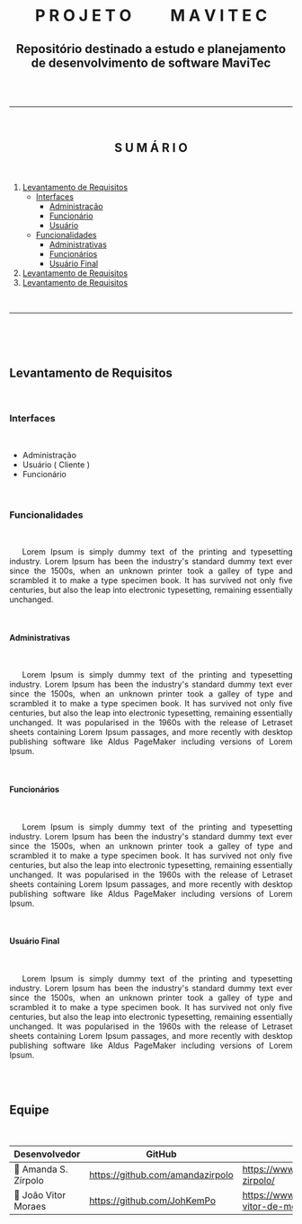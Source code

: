 <h1 align="center"> P R O J E T O &emsp;&emsp; M A V I T E C </h1>
<h2 align="center"> Repositório destinado a estudo e planejamento de desenvolvimento de software MaviTec </h2>

<br>
<br>

*******
<br>

<h2 align="center"> S U M Á R I O </h2>
<br>

1. [Levantamento de Requisitos](#LevantamentoDeRequisitos)
    * [Interfaces](#Interfaces)
        * [Administração](#)
        * [Funcionário](#)
        * [Usuário](#)
    * [Funcionalidades](#Funcinonalidades)
        * [Administrativas](#Administrativas)
        * [Funcionários](#Funcionarios)
        * [Usuário Final](#UsuarioFinal)
2. [Levantamento de Requisitos](#LevantamentoDeRequisitos)
3. [Levantamento de Requisitos](#LevantamentoDeRequisitos)

<br>

*******

<br>
<br>
<br>

<div id='LevantamentoDeRequisitos'>

<h2 ><b> Levantamento de Requisitos</b></h2>
<br>


<h3 id='Interfaces'><b> Interfaces</b></h3>

<br>

- Administração
- Usuário ( Cliente )
- Funcionário 

<br> 

<h3 id='Funcinonalidades'><b> Funcionalidades</b></h3>

<br>
<p align='justify'>&emsp; Lorem Ipsum is simply dummy text of the printing and typesetting industry. Lorem Ipsum has been the industry's standard dummy text ever since the 1500s, when an unknown printer took a galley of type and scrambled it to make a type specimen book. It has survived not only five centuries, but also the leap into electronic typesetting, remaining essentially unchanged. </p>
<br>

<h4 id='Administrativas'><b> Administrativas</b></h4>
<br>

<p align='justify'>&emsp; Lorem Ipsum is simply dummy text of the printing and typesetting industry. Lorem Ipsum has been the industry's standard dummy text ever since the 1500s, when an unknown printer took a galley of type and scrambled it to make a type specimen book. It has survived not only five centuries, but also the leap into electronic typesetting, remaining essentially unchanged. It was popularised in the 1960s with the release of Letraset sheets containing Lorem Ipsum passages, and more recently with desktop publishing software like Aldus PageMaker including versions of Lorem Ipsum.</p>

<br>
<h4 id='Funcionarios'><b> Funcionários</b></h4>
<br>

<p align='justify'>&emsp; Lorem Ipsum is simply dummy text of the printing and typesetting industry. Lorem Ipsum has been the industry's standard dummy text ever since the 1500s, when an unknown printer took a galley of type and scrambled it to make a type specimen book. It has survived not only five centuries, but also the leap into electronic typesetting, remaining essentially unchanged. It was popularised in the 1960s with the release of Letraset sheets containing Lorem Ipsum passages, and more recently with desktop publishing software like Aldus PageMaker including versions of Lorem Ipsum.</p>

<br>
<h4 id='UsuarioFinal'><b> Usuário Final</b></h4>
<br>

<p align='justify'>&emsp; Lorem Ipsum is simply dummy text of the printing and typesetting industry. Lorem Ipsum has been the industry's standard dummy text ever since the 1500s, when an unknown printer took a galley of type and scrambled it to make a type specimen book. It has survived not only five centuries, but also the leap into electronic typesetting, remaining essentially unchanged. It was popularised in the 1960s with the release of Letraset sheets containing Lorem Ipsum passages, and more recently with desktop publishing software like Aldus PageMaker including versions of Lorem Ipsum.</p>

<br>
</div>



<br>
<div id='Equipe'>
<h2><b> Equipe</b></h2>
<br>

 
|     Desenvolvedor              |           GitHub             |       LinkedIn     |
|--------------------------------|------------------------------|--------------------|
|👩 Amanda S. Zírpolo|https://github.com/amandazirpolo|https://www.linkedin.com/in/amanda-zirpolo/|
|🧒 João Vitor Moraes            |https://github.com/JohKemPo   |https://www.linkedin.com/in/joao-vitor-de-moraes/|


</div>